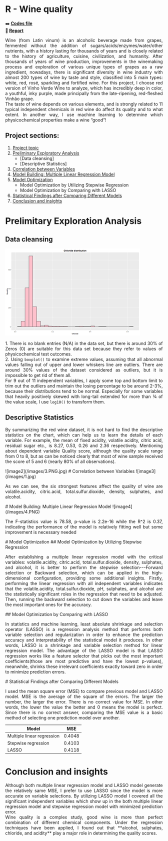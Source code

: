 # R - Wine quality

**:black_nib: [Codes file](https://github.com/Janette-Le/R-Wine-quality/blob/main/Codes.R)**<br>
**:page_with_curl: [Report](https://github.com/Janette-Le/R-Wine-quality/blob/main/Report.pdf)**

<p align="justify">Wine (from Latin vinum) is an alcoholic beverage made from grapes, fermented without the addition of sugars/acids/enzymes/water/other nutrients, with a history lasting for thousands of years and is closely related to the history of agriculture, cuisine, civilization, and humanity. 
After thousands of years of wine production, improvements in the winemaking process and exploration of various unique types of grapes as a raw ingredient, nowadays, there is significant diversity in wine industry with almost 200 types of wine by taste and style, classified into 5 main types: white, red, rosé, sparkling and fortified wine. For this project, I choose red version of Vinho Verde Wine to analyze, which has incredibly deep in color, a youthful, inky purple,  made principally from the late-ripening, red-fleshed Vinhão grape.<br>
The taste of wine depends on various elements, and is strongly related to 11 typical independent chemicals in red wine do affect its quality and to what extent. In another way, I use machine learning to determine which physicochemical properties make a wine “good”!</p>

## Project sections:
1. [Project topic](#R---wine-quality)
2. [Preliminary Exploratory Analysis](#prelimitary-exploration-analysis)
   - [Data cleansing]
   - [Descriptive Statistics]
3. [Correlation between Variables](#correlation-between-variables)
4. [Model Building: Multiple Linear Regression Model](#model-building-multiple-linear-legression-model)
5. [Model Optimization](#model-optimization)
   - Model Optimization by Utilizing Stepwise Regression
   - Model Optimization by Comparing with LASSO
6. [Statistical Findings after Comparing Different Models](#statistical-findings-after-comparing-different-models)
7. [Conclusion and insights](#conclusion-and-insights)

# Prelimitary Exploration Analysis
## Data cleansing
![image2](/images/2.png)
<p align="justify">
   1. There is no blank entries (N/A) in the data set, but there is around 30% of  Zeros (0) are suitable for this data set because they refer to values of physicochemical test outcomes.<br>
   2. Using <code>boxplot()</code> to examine extreme values, assuming that all abnormal values falling out of upper and lower whiskers line are outliers. There are around 30% values of the dataset considered as outliers, but it is impossible to get rid of them all.<br> 
   For 9 out of 11 independent variables, I apply some top and bottom limit to trim out the outliers and maintain the losing percentage to be around 2-3%, because their distributions tend to be normal. Especially for some variables that heavily positively skewed with long-tail extended for more than ¾ of the value scale, I use <code>log10()</code> to transform them.</p>
   
## Descriptive Statistics
<p align="justify">By summarizing the red wine dataset, it is not hard to find the descriptive statistics on the chart, which can help us to learn the details of each variable. For example, the mean of fixed acidity, volatile acidity, citric acid, residual sugar etc., is 8.27, 0.53, 0.26 and 2.36 respectively. Mentioning about dependent variable Quality score, although the quality scale range from 0 to 8, but as can be noticed clearly that most of wine sample received the score of 5 and 6 (nearly 80% of all observations).</p>
![image2](/images/3.PNG.jpg)
# Correlation between Variables
![image3](/images/1.jpg)
<p align="justify">As we can see, the six strongest features affect the quality of wine are volatile.acidity, citric.acid, total.sulfur.dioxide, density, sulphates, and alcohol.</p> 
# Model Building: Multiple Linear Regression Model
![image4](/images/4.PNG)
<p align="justify">The F-statistics value is 78.58, p-value is 2.2e-16 while the R^2 is 0.37, indicating the performance of the model is relatively fitting well but some improvement is necessary needed</p>
# Model Optimization
  ## Model Optimization by Utilizing Stepwise Regression
  <p align="justify"> After establishing a multiple linear regression model with the critical variables: volatile.acidity, citric.acid, total.sulfur.dioxide, density, sulphates, and alcohol, it is better to perform the stepwise selection---Forward selection or Backward selection, which can be applied in the high-dimensional configuration, providing some additional insights. Firstly, performing the linear regression with all independent variables indicates that the volatile.acidity, total.sulfur.dioxide, pH, sulphates, and alcohol are the statistically significant roles in the regression that need to be adjusted. Then, running the backward selection to cut down the variables and leave the most important ones for the accuracy.</p>
  ## Model Optimization by Comparing with LASSO
  <p align="justify">In statistics and machine learning, least absolute shrinkage and selection operator (LASSO) is a regression analysis method that performs both variable selection and regularization in order to enhance the prediction accuracy and interpretability of the statistical model it produces. In other words, LASSO is a shrinkage and variable selection method for linear regression model. The advantage of the LASSO model is that LASSO regression works like a feature selector that picks out the most important coefficients(those are most predictive and have the lowest p-values), meanwhile, shrinks these irrelevant coefficients exactly toward zero in order to minimize prediction errors.</p>
# Statistical Findings after Comparing Different Models 
<p align="justify">I used the mean square error (MSE) to compare previous model and LASSO model. MSE is the average of the square of the errors. The larger the number, the larger the error. There is no correct value for MSE. In other words, the lower the value the better and 0 means the model is perfect. Since there is no correct answer, comparing the MSE value is a basic method of selecting one prediction model over another.
</p>

| Model | MSE |
| ------|------ |
| Multiple linear regression | 0.4048 |
| Stepwise regression| 0.4103 |
| LASSO | 0.4118 |

# Conclusion and insights
<p align="justify">Although both multiple linear regression model and LASSO model generate the relatively same MSE, I prefer to use LASSO since the model is more accurate on variable selections. By utilizing LASSO model I covered all the significant independent variables which show up in the both multiple linear regression model and stepwise regression model with minimized prediction error.<br>
   Wine quality is a complex study, good wine is more than perfect combination of different chemical components. Under the regression techniques have been applied, I found out that **alcohol, sulphates, chloride, and acidity** play a major role in determining the quality scores.
</p>
